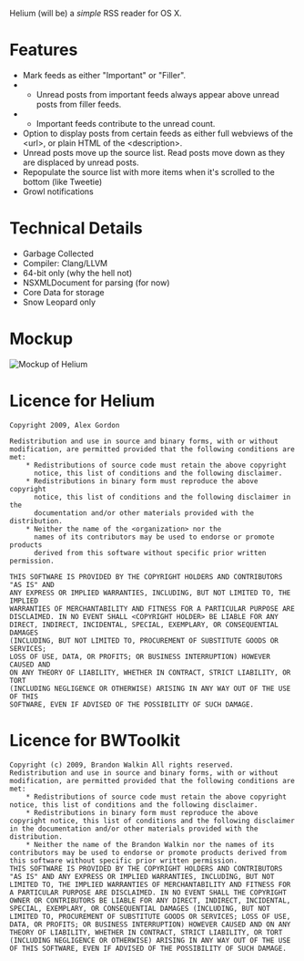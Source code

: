 Helium (will be) a _simple_ RSS reader for OS X.

# Features #

* Mark feeds as either "Important" or "Filler".
* * Unread posts from important feeds always appear above unread posts from filler feeds.
* * Important feeds contribute to the unread count.
* Option to display posts from certain feeds as either full webviews of the &lt;url>, or plain HTML of the &lt;description>.
* Unread posts move up the source list. Read posts move down as they are displaced by unread posts.
* Repopulate the source list with more items when it's scrolled to the bottom (like Tweetie)
* Growl notifications

# Technical Details #

* Garbage Collected
* Compiler: Clang/LLVM
* 64-bit only (why the hell not)
* NSXMLDocument for parsing (for now)
* Core Data for storage
* Snow Leopard only

# Mockup #

![Mockup of Helium](http://fileability.net/snaps/helium_mockup.png)

# Licence for Helium #

	Copyright 2009, Alex Gordon
	
	Redistribution and use in source and binary forms, with or without
	modification, are permitted provided that the following conditions are met:
	    * Redistributions of source code must retain the above copyright
	      notice, this list of conditions and the following disclaimer.
	    * Redistributions in binary form must reproduce the above copyright
	      notice, this list of conditions and the following disclaimer in the
	      documentation and/or other materials provided with the distribution.
	    * Neither the name of the <organization> nor the
	      names of its contributors may be used to endorse or promote products
	      derived from this software without specific prior written permission.

	THIS SOFTWARE IS PROVIDED BY THE COPYRIGHT HOLDERS AND CONTRIBUTORS "AS IS" AND
	ANY EXPRESS OR IMPLIED WARRANTIES, INCLUDING, BUT NOT LIMITED TO, THE IMPLIED
	WARRANTIES OF MERCHANTABILITY AND FITNESS FOR A PARTICULAR PURPOSE ARE
	DISCLAIMED. IN NO EVENT SHALL <COPYRIGHT HOLDER> BE LIABLE FOR ANY
	DIRECT, INDIRECT, INCIDENTAL, SPECIAL, EXEMPLARY, OR CONSEQUENTIAL DAMAGES
	(INCLUDING, BUT NOT LIMITED TO, PROCUREMENT OF SUBSTITUTE GOODS OR SERVICES;
	LOSS OF USE, DATA, OR PROFITS; OR BUSINESS INTERRUPTION) HOWEVER CAUSED AND
	ON ANY THEORY OF LIABILITY, WHETHER IN CONTRACT, STRICT LIABILITY, OR TORT
	(INCLUDING NEGLIGENCE OR OTHERWISE) ARISING IN ANY WAY OUT OF THE USE OF THIS
	SOFTWARE, EVEN IF ADVISED OF THE POSSIBILITY OF SUCH DAMAGE.

# Licence for BWToolkit #

	Copyright (c) 2009, Brandon Walkin All rights reserved.
	Redistribution and use in source and binary forms, with or without modification, are permitted provided that the following conditions are met:
		* Redistributions of source code must retain the above copyright notice, this list of conditions and the following disclaimer.
		* Redistributions in binary form must reproduce the above copyright notice, this list of conditions and the following disclaimer in the documentation and/or other materials provided with the distribution.
		* Neither the name of the Brandon Walkin nor the names of its contributors may be used to endorse or promote products derived from this software without specific prior written permission.
	THIS SOFTWARE IS PROVIDED BY THE COPYRIGHT HOLDERS AND CONTRIBUTORS "AS IS" AND ANY EXPRESS OR IMPLIED WARRANTIES, INCLUDING, BUT NOT LIMITED TO, THE IMPLIED WARRANTIES OF MERCHANTABILITY AND FITNESS FOR A PARTICULAR PURPOSE ARE DISCLAIMED. IN NO EVENT SHALL THE COPYRIGHT OWNER OR CONTRIBUTORS BE LIABLE FOR ANY DIRECT, INDIRECT, INCIDENTAL, SPECIAL, EXEMPLARY, OR CONSEQUENTIAL DAMAGES (INCLUDING, BUT NOT LIMITED TO, PROCUREMENT OF SUBSTITUTE GOODS OR SERVICES; LOSS OF USE, DATA, OR PROFITS; OR BUSINESS INTERRUPTION) HOWEVER CAUSED AND ON ANY THEORY OF LIABILITY, WHETHER IN CONTRACT, STRICT LIABILITY, OR TORT (INCLUDING NEGLIGENCE OR OTHERWISE) ARISING IN ANY WAY OUT OF THE USE OF THIS SOFTWARE, EVEN IF ADVISED OF THE POSSIBILITY OF SUCH DAMAGE.